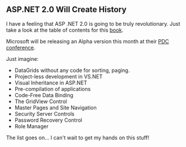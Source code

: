 ## ASP.NET 2.0 Will Create History

<body xmlns="http://www.w3.org/1999/xhtml">
    <p>
        I have a feeling that ASP .NET 2.0 is going to be truly revolutionary. Just take a
        look at the table of contents for this <a href="http://www.daveandal.net/books/8960/8960-intro-toc.htm">book</a>. 
    </p>
    <p>
        Microsoft will be releasing an Alpha version this month at their <a href="http://msdn.microsoft.com/events/pdc/">PDC
        conference</a>. 
    </p>
    <p>
        Just&#160;imagine: 
    </p>
    <ul>
        <li>
            DataGrids without any code for sorting, paging. 
        </li>
        <li>
            Project-less development in VS.NET 
        </li>
        <li>
            <span lang="EN-GB">Visual Inheritance in ASP.NET</span> 
        </li>
        <li>
            <span lang="EN-GB"><span lang="EN-GB">Pre-compilation of applications</span></span> 
        </li>
        <li>
            <span lang="EN-GB"><span lang="EN-GB"><span lang="EN-GB">Code-Free Data Binding</span></span></span> 
        </li>
        <li>
            <span lang="EN-GB"><span lang="EN-GB"><span lang="EN-GB"><span lang="EN-GB">The GridView
            Control</span></span></span></span> 
        </li>
        <li>
            <span lang="EN-GB"><span lang="EN-GB"><span lang="EN-GB"><span lang="EN-GB">Master
            Pages and Site Navigation</span></span></span></span> 
        </li>
        <li>
            <span lang="EN-GB"><span lang="EN-GB"><span lang="EN-GB"><span lang="EN-GB"><span lang="EN-GB">Security
            Server Controls</span></span></span></span></span> 
        </li>
        <li>
            <span lang="EN-GB"><span lang="EN-GB"><span lang="EN-GB"><span lang="EN-GB"><span lang="EN-GB"><span lang="EN-GB">Password
            Recovery Control </span></span></span></span></span></span> 
        </li>
        <li>
            <span lang="EN-GB"><span lang="EN-GB"><span lang="EN-GB"><span lang="EN-GB"><span lang="EN-GB"><span lang="EN-GB"><span lang="EN-GB">Role
            Manager</span></span></span></span></span></span></span> 
        </li>
    </ul>
    <p>
        <span lang="EN-GB"><span lang="EN-GB"><span lang="EN-GB"><span lang="EN-GB"><span lang="EN-GB"><span lang="EN-GB"><span lang="EN-GB">The
        list goes on... I can't wait to get my hands on this stuff!</span></span></span></span></span></span></span> 
    </p>
</body>